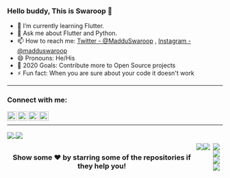 ### Hello buddy, This is Swaroop 👋



- 🌱 I’m currently learning Flutter.
- 💬 Ask me about Flutter and Python.
- 📫 How to reach me: [Twitter - @MadduSwaroop](https://twitter.com/Madduswaroop) , [Instagram - @madduswaroop](https://instagram.com/madduswaroop)
- 😄 Pronouns: He/His
- 🥅 2020 Goals: Contribute more to Open Source projects
- ⚡ Fun fact: When you are sure about your code it doesn't work

<hr>

### Connect with me:

[<img align="left" alt="MadduSwaroop | Twitter" width="22px" src="https://cdn.jsdelivr.net/npm/simple-icons@v3/icons/twitter.svg" />][twitter]
[<img align="left" alt="madduswaroop | LinkedIn" width="22px" src="https://cdn.jsdelivr.net/npm/simple-icons@v3/icons/linkedin.svg" />][linkedin]
[<img align="left" alt="madduswaroop | Instagram" width="22px" src="https://cdn.jsdelivr.net/npm/simple-icons@v3/icons/instagram.svg" />][instagram]
[<img align="left" alt="maddu.swaroop | Facebook" width="22px" src="https://cdn.jsdelivr.net/npm/simple-icons@v3/icons/facebook.svg" />][facebook]

[twitter]: https://twitter.com/Madduswaroop
[linkedin]: https://www.linkedin.com/in/madduswaroop
[instagram]: https://instagram.com/madduswaroop
[facebook]: https://www.facebook.com/maddu.swaroop

<br>
<hr>

<a href="https://github.com/swaroopmaddu/">
  <img align="center" src="https://github-readme-stats.vercel.app/api?username=swaroopmaddu&show_icons=true&hide=prs" />
</a>  
<a href="https://github.com/swaroopmaddu">
  <img align="center" src="https://github-readme-stats.vercel.app/api/top-langs/?username=swaroopmaddu&layout=compact" />
</a>



<div align="center" style="display: flex; justify-content: space-between;margin: 0 auto;  padding: 10px 0;">

### Show some ❤️ by starring some of the repositories if they help you!

<a href="https://github.com/swaroopmaddu/PlaystoreReviewsScrapper">
  <img align="center" src="https://github-readme-stats.vercel.app/api/pin/?username=swaroopmaddu&repo=PlaystoreReviewsScrapper" />
</a>  <a href="https://github.com/swaroopmaddu/TriviaQuiz">
  <img align="center" src="https://github-readme-stats.vercel.app/api/pin/?username=swaroopmaddu&repo=TriviaQuiz" />
</a>


<span height="50">
  
<a href="https://github.com/swaroopmaddu/LetsChat_Flutter">
  <img align="center" src="https://github-readme-stats.vercel.app/api/pin/?username=swaroopmaddu&repo=LetsChat_Flutter" />
</a>
<a href="https://github.com/swaroopmaddu/GoogleSignInDemo">
  <img align="center" src="https://github-readme-stats.vercel.app/api/pin/?username=swaroopmaddu&repo=GoogleSignInDemo" />
</a>

<br>

<a href="https://github.com/swaroopmaddu/RemindMe">
  <img align="center" src="https://github-readme-stats.vercel.app/api/pin/?username=swaroopmaddu&repo=RemindMe" />
</a>
<a href="https://github.com/swaroopmaddu/asweomeLogin">
  <img align="center" src="https://github-readme-stats.vercel.app/api/pin/?username=swaroopmaddu&repo=asweomeLogin" />
</a>

</div>
